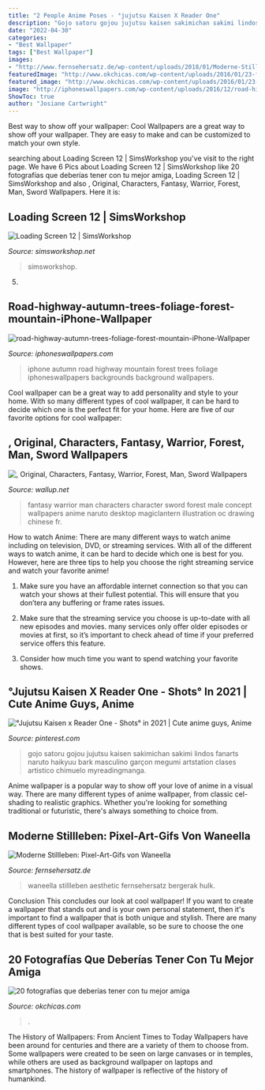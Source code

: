 ```yaml
---
title: "2 People Anime Poses - °jujutsu Kaisen X Reader One"
description: "Gojo satoru gojou jujutsu kaisen sakimichan sakimi lindos fanarts naruto haikyuu bark masculino garçon megumi artstation clases artistico chimuelo myreadingmanga"
date: "2022-04-30"
categories:
- "Best Wallpaper"
tags: ["Best Wallpaper"]
images:
- "http://www.fernsehersatz.de/wp-content/uploads/2018/01/Moderne-Stillleben-Pixel-Art-Gifs-von-Waneella-7.gif"
featuredImage: "http://www.okchicas.com/wp-content/uploads/2016/01/23-fotos-que-debes-hacer-con-tu-mejor-amiga-15.jpg"
featured_image: "http://www.okchicas.com/wp-content/uploads/2016/01/23-fotos-que-debes-hacer-con-tu-mejor-amiga-15.jpg"
image: "http://iphoneswallpapers.com/wp-content/uploads/2016/12/road-highway-autumn-trees-foliage-forest-mountain-iPhone-Wallpaper-iphoneswallpapers_com.jpg"
ShowToc: true
author: "Josiane Cartwright"
---
```



Best way to show off your wallpaper:
Cool Wallpapers are a great way to show off your wallpaper. They are easy to make and can be customized to match your own style.

	

		
searching about Loading Screen 12 | SimsWorkshop you've visit to the right page. We have 6 Pics about Loading Screen 12 | SimsWorkshop like 20 fotografías que deberías tener con tu mejor amiga, Loading Screen 12 | SimsWorkshop and also , Original, Characters, Fantasy, Warrior, Forest, Man, Sword Wallpapers. Here it is:
		
    
## Loading Screen 12 | SimsWorkshop

<img loading=lazy src="https://simsworkshop.net/attachments/012-png.15474/" onerror="this.onerror=null;this.src='https://tse1.mm.bing.net/th?id=OIP.spraEWr8exQb9tQZZmzVFAHaEK&amp;pid=15.1';" alt="Loading Screen 12 | SimsWorkshop">

_Source: simsworkshop.net_

>simsworkshop. 

	

5.

    
## Road-highway-autumn-trees-foliage-forest-mountain-iPhone-Wallpaper

<img loading=lazy src="http://iphoneswallpapers.com/wp-content/uploads/2016/12/road-highway-autumn-trees-foliage-forest-mountain-iPhone-Wallpaper-iphoneswallpapers_com.jpg" onerror="this.onerror=null;this.src='https://tse1.mm.bing.net/th?id=OIP.DzZu9UZp0xTs6VrI0W0bngHaNK&amp;pid=15.1';" alt="road-highway-autumn-trees-foliage-forest-mountain-iPhone-Wallpaper">

_Source: iphoneswallpapers.com_

>iphone autumn road highway mountain forest trees foliage iphoneswallpapers backgrounds background wallpapers. 

	

Cool wallpaper can be a great way to add personality and style to your home. With so many different types of cool wallpaper, it can be hard to decide which one is the perfect fit for your home. Here are five of our favorite options for cool wallpaper: 

    
## , Original, Characters, Fantasy, Warrior, Forest, Man, Sword Wallpapers

<img loading=lazy src="https://wallup.net/wp-content/uploads/2018/09/28/1024830-original-characters-fantasy-warrior-forest-man-sword.jpg" onerror="this.onerror=null;this.src='https://tse1.mm.bing.net/th?id=OIP.1tqzNqZcyYD40OMswQbZ5AHaJ4&amp;pid=15.1';" alt=", Original, Characters, Fantasy, Warrior, Forest, Man, Sword Wallpapers">

_Source: wallup.net_

>fantasy warrior man characters character sword forest male concept wallpapers anime naruto desktop magiclantern illustration oc drawing chinese fr. 

	

How to watch Anime: There are many different ways to watch anime including on television, DVD, or streaming services.
With all of the different ways to watch anime, it can be hard to decide which one is best for you. However, here are three tips to help you choose the right streaming service and watch your favorite anime!
1. Make sure you have an affordable internet connection so that you can watch your shows at their fullest potential. This will ensure that you don’tera any buffering or frame rates issues.

2. Make sure that the streaming service you choose is up-to-date with all new episodes and movies. many services only offer older episodes or movies at first, so it’s important to check ahead of time if your preferred service offers this feature.

3. Consider how much time you want to spend watching your favorite shows.

    
## °Jujutsu Kaisen X Reader One - Shots° In 2021 | Cute Anime Guys, Anime

<img loading=lazy src="https://i.pinimg.com/736x/6f/53/eb/6f53eb75195d2e63cd5ee1afbced580c.jpg" onerror="this.onerror=null;this.src='https://tse3.mm.bing.net/th?id=OIP.-IM6Wig7DPrOpSydQaLLrgHaL7&amp;pid=15.1';" alt="°Jujutsu Kaisen x Reader One - Shots° in 2021 | Cute anime guys, Anime">

_Source: pinterest.com_

>gojo satoru gojou jujutsu kaisen sakimichan sakimi lindos fanarts naruto haikyuu bark masculino garçon megumi artstation clases artistico chimuelo myreadingmanga. 

	

Anime wallpaper is a popular way to show off your love of anime in a visual way. There are many different types of anime wallpaper, from classic cel-shading to realistic graphics. Whether you're looking for something traditional or futuristic, there's always something to choice from.

    
## Moderne Stillleben: Pixel-Art-Gifs Von Waneella

<img loading=lazy src="http://www.fernsehersatz.de/wp-content/uploads/2018/01/Moderne-Stillleben-Pixel-Art-Gifs-von-Waneella-7.gif" onerror="this.onerror=null;this.src='https://tse1.mm.bing.net/th?id=OIP.Joo1kO6EssJPuDpScdmoTgHaLH&amp;pid=15.1';" alt="Moderne Stillleben: Pixel-Art-Gifs von Waneella">

_Source: fernsehersatz.de_

>waneella stillleben aesthetic fernsehersatz bergerak hulk. 

	

Conclusion
This concludes our look at cool wallpaper! If you want to create a wallpaper that stands out and is your own personal statement, then it's important to find a wallpaper that is both unique and stylish. There are many different types of cool wallpaper available, so be sure to choose the one that is best suited for your taste.

    
## 20 Fotografías Que Deberías Tener Con Tu Mejor Amiga

<img loading=lazy src="http://www.okchicas.com/wp-content/uploads/2016/01/23-fotos-que-debes-hacer-con-tu-mejor-amiga-15.jpg" onerror="this.onerror=null;this.src='https://tse2.mm.bing.net/th?id=OIP.HBA1dnIiC9k8IlJthWkyOAHaJ4&amp;pid=15.1';" alt="20 fotografías que deberías tener con tu mejor amiga">

_Source: okchicas.com_

>. 

	

The History of Wallpapers: From Ancient Times to Today
Wallpapers have been around for centuries and there are a variety of them to choose from. Some wallpapers were created to be seen on large canvases or in temples, while others are used as background wallpaper on laptops and smartphones. The history of wallpaper is reflective of the history of humankind.

